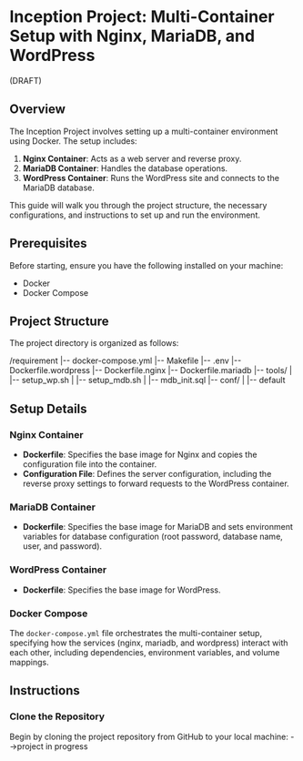 # Inception Project: Multi-Container Setup with Nginx, MariaDB, and WordPress

(DRAFT)

## Overview

The Inception Project involves setting up a multi-container environment using Docker. The setup includes:

1. **Nginx Container**: Acts as a web server and reverse proxy.
2. **MariaDB Container**: Handles the database operations.
3. **WordPress Container**: Runs the WordPress site and connects to the MariaDB database.

This guide will walk you through the project structure, the necessary configurations, and instructions to set up and run the environment.

## Prerequisites

Before starting, ensure you have the following installed on your machine:

- Docker
- Docker Compose

## Project Structure

The project directory is organized as follows:

/requirement
|-- docker-compose.yml
|-- Makefile
|-- .env
|-- Dockerfile.wordpress
|-- Dockerfile.nginx
|-- Dockerfile.mariadb
|-- tools/
|   |-- setup_wp.sh
|   |-- setup_mdb.sh
|   |-- mdb_init.sql
|-- conf/
|   |-- default


## Setup Details

### Nginx Container

- **Dockerfile**: Specifies the base image for Nginx and copies the configuration file into the container.
- **Configuration File**: Defines the server configuration, including the reverse proxy settings to forward requests to the WordPress container.

### MariaDB Container

- **Dockerfile**: Specifies the base image for MariaDB and sets environment variables for database configuration (root password, database name, user, and password).

### WordPress Container

- **Dockerfile**: Specifies the base image for WordPress.

### Docker Compose

The `docker-compose.yml` file orchestrates the multi-container setup, specifying how the services (nginx, mariadb, and wordpress) interact with each other, including dependencies, environment variables, and volume mappings.

## Instructions

### Clone the Repository

Begin by cloning the project repository from GitHub to your local machine:
-->project in progress


